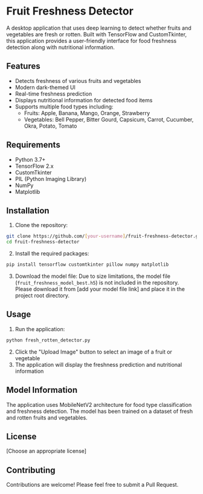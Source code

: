 # Fruit Freshness Detector

A desktop application that uses deep learning to detect whether fruits and vegetables are fresh or rotten. Built with TensorFlow and CustomTkinter, this application provides a user-friendly interface for food freshness detection along with nutritional information.

## Features

- Detects freshness of various fruits and vegetables
- Modern dark-themed UI
- Real-time freshness prediction
- Displays nutritional information for detected food items
- Supports multiple food types including:
  - Fruits: Apple, Banana, Mango, Orange, Strawberry
  - Vegetables: Bell Pepper, Bitter Gourd, Capsicum, Carrot, Cucumber, Okra, Potato, Tomato

## Requirements

- Python 3.7+
- TensorFlow 2.x
- CustomTkinter
- PIL (Python Imaging Library)
- NumPy
- Matplotlib

## Installation

1. Clone the repository:
```bash
git clone https://github.com/[your-username]/fruit-freshness-detector.git
cd fruit-freshness-detector
```

2. Install the required packages:
```bash
pip install tensorflow customtkinter pillow numpy matplotlib
```

3. Download the model file:
Due to size limitations, the model file (`fruit_freshness_model_best.h5`) is not included in the repository. Please download it from [add your model file link] and place it in the project root directory.

## Usage

1. Run the application:
```bash
python fresh_rotten_detector.py
```

2. Click the "Upload Image" button to select an image of a fruit or vegetable
3. The application will display the freshness prediction and nutritional information

## Model Information

The application uses MobileNetV2 architecture for food type classification and freshness detection. The model has been trained on a dataset of fresh and rotten fruits and vegetables.

## License

[Choose an appropriate license]

## Contributing

Contributions are welcome! Please feel free to submit a Pull Request. 
